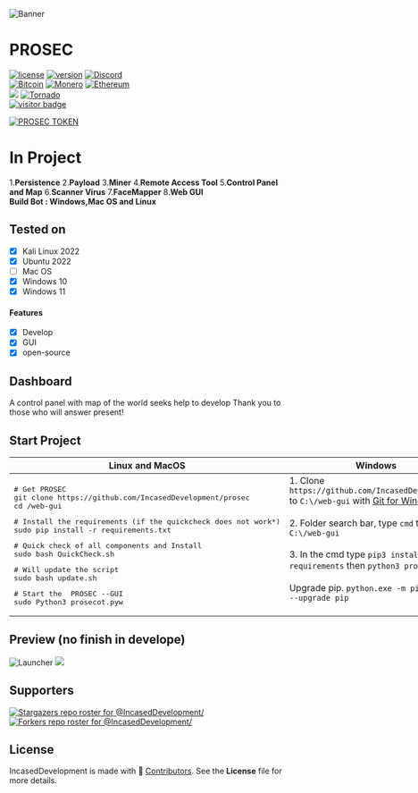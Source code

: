 ![Banner](https://github.com/IncasedDevelopment/blob/main/web-gui/prosecot/assets/images/logo/C.png)
#  PROSEC
[![license](https://img.shields.io/badge/license-MIT-brightgreen.svg)](https://github.com/IncasedDevelopment/)
[![version](https://img.shields.io/badge/version-2.0-blue.svg)](https://github.com/IncasedDevelopment/)
[![Discord](https://img.shields.io/discord/979349329909264414?label=Discord&logo=Discord)](http://discord.gg/)
<br>
[![Bitcoin](https://img.shields.io/badge/Bitcoin-accepted%20payment-red)](https://img.shields.io/badge/-bc1qsa9hpku5un9uksf8eg6u6qrukyyvddu07e8kmj-lightgrey)
[![Monero](https://img.shields.io/badge/Monero-accepted%20payment-orange)](https://img.shields.io/badge/-8Bo121p2BE8YLN6RoXfggi5Vtjqn5TCvgChopRRRczKtgXLbbWyz6mfMXhteKa7MpJRuxiUtxTmZFZiD8upBL4PsLSf9BPQ-lightgrey)
[![Ethereum](https://img.shields.io/badge/Ethereum-accepted%20payment-blue)](https://img.shields.io/badge/-0x9E85b764DEb1988b9F722Bb292Bf88f2D090026D-lightgrey)
<br>
[![](https://img.shields.io/badge/Site--pink.svg)](https://iane.eu/)
[![Tornado](https://img.shields.io/badge/NOVA-Tornado%20Cash-brightgreen.svg)](https://img.shields.io/badge/-available%20/09/2022-lightgrey)
<br>
[![visitor badge](https://visitor-badge.laobi.icu/badge?page_id=IncasedDevelopment.&left_color=gray&right_color=purple&left_text=New%20Visitors%20Today)](https://github.com/IncasedDevelopment)
<br>

[![PROSEC TOKEN](https://img.shields.io/badge/PROSEC%20TOKEN-pink.svg)](https://app.bogged.finance/swap?tokenIn=BNB&tokenOut=0xdf31C98e74cf5aD09312f15D454C3C5ac27BcF36&embed=1)

# In Project
1.__Persistence__
2.__Payload__
3.__Miner__
4.__Remote Access Tool__
5.__Control Panel and Map__
6.__Scanner Virus__
7.__FaceMapper__
8.__Web GUI__
<br>
__Build Bot : Windows,Mac OS and Linux__

## Tested on
- [x] Kali Linux 2022
- [x] Ubuntu 2022
- [ ] Mac OS
- [x] Windows 10
- [x] Windows 11
#### Features
- [x] Develop
- [x] GUI
- [x] open-source

## Dashboard
A control panel with map of the world
seeks help to develop Thank you to those who will answer present!

## Start Project

<table width="100%" style="width:100%; display:table;">
 <thead>
  <tr>
   <th width="50%" style="width:50%;">Linux and MacOS</th>
   <th width="50%" style="width:50%;">Windows</th>
  </tr>
 </thead>
 <tbody style="vertical-align: bottom;">
  <tr>
   <td>
<div class="highlight highlight-source-shell"><pre># Get PROSEC
git clone https://github.com/IncasedDevelopment/prosec
cd /web-gui</pre></div>
<div class="highlight highlight-source-shell"><pre># Install the requirements (if the quickcheck does not work*)
sudo pip install -r requirements.txt</pre></div>
<div class="highlight highlight-source-shell"><pre># Quick check of all components and Install
sudo bash QuickCheck.sh</pre></div>
<div class="highlight highlight-source-shell"><pre># Will update the script
sudo bash update.sh</pre></div>
<div class="highlight highlight-source-shell"><pre># Start the  PROSEC --GUI
sudo Python3 prosecot.pyw</pre></div>
   </td>
   <td>
    1. Clone <code>https://github.com/IncasedDevelopment/</code> to <code>C:\/web-gui</code> with <a href="https://git-scm.com/downloads">Git for Windows</a><br/><br/>
     2. Folder search bar, type <code>cmd</code> to <code>C:\/web-gui</code></a><br/><br/>
      3. In the cmd type <code>pip3 install -r requirements</code> then <code>python3 prosecot.pyw</code></a><br/><br/>
       Upgrade pip. <code>python.exe -m pip install --upgrade pip</code></a><br/><br/>
   </td>
  </tr>
 </tbody>
</table>

## Preview (no finish in develope)
![Launcher](https://github.com/IncasedDevelopment/blob/main/web-gui/prosecot/assets/images/screen/LoginVLCAD231119.png)
![](https://github.com/IncasedDevelopment/blob/main/web-gui/prosecot/assets/images/screen/DashboardVLCAD231119.png)

## Supporters
[![Stargazers repo roster for @IncasedDevelopment/](https://reporoster.com/stars/dark/IncasedDevelopment/)](https://github.com/IncasedDevelopment//stargazers)
[![Forkers repo roster for @IncasedDevelopment/](https://reporoster.com/forks/dark/IncasedDevelopment/)](https://github.com/IncasedDevelopment//network/members)

## License
IncasedDevelopment is made with 🖤 [Contributors](https://github.com/IncasedDevelopment//graphs/contributors). See the **License** file for more details.
